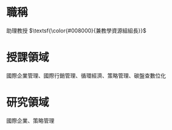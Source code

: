 # 職稱
助理教授 $\textsf{\color{#008000}{兼教學資源組組長}}$ 
# 授課領域
國際企業管理、國際行銷管理、循環經濟、策略管理、碳盤查數位化
# 研究領域
國際企業、策略管理

<!---
alittleken/alittleken is a ✨ special ✨ repository because its `README.md` (this file) appears on your GitHub profile.
You can click the Preview link to take a look at your changes.
--->
